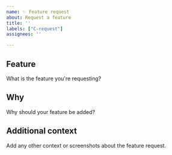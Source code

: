 ```yaml
---
name: ✨ Feature request
about: Request a feature
title: ''
labels: ["C-request"]
assignees: ''

---
```


<!--
Note: Please search to see if an issue already exists for this request, or if the feature already exists.
-->

## Feature
What is the feature you're requesting?

## Why
Why should your feature be added?

## Additional context
Add any other context or screenshots about the feature request.
